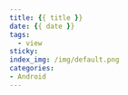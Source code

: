 ```yaml
---
title: {{ title }}
date: {{ date }}
tags: 
  - view
sticky: 
index_img: /img/default.png
categories:
- Android
---
```


